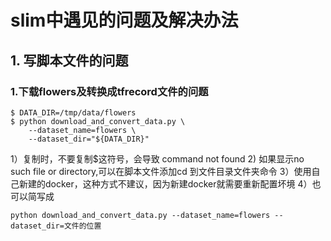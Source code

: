 # slim中遇见的问题及解决办法

## 1. 写脚本文件的问题

### 1.下载flowers及转换成tfrecord文件的问题

```shell
$ DATA_DIR=/tmp/data/flowers
$ python download_and_convert_data.py \
    --dataset_name=flowers \
    --dataset_dir="${DATA_DIR}"
```

1）复制时，不要复制$这符号，会导致 command not found
2) 如果显示no such file or directory,可以在脚本文件添加cd 到文件目录文件夹命令
3）使用自己新建的docker，这种方式不建议，因为新建docker就需要重新配置坏境
4）也可以简写成

```shell
python download_and_convert_data.py --dataset_name=flowers --dataset_dir=文件的位置
```
